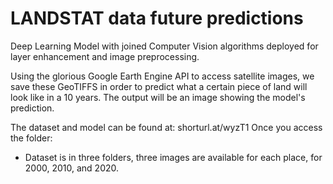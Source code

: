 # LANDSTAT data future predictions
Deep Learning Model with joined Computer Vision algorithms deployed for layer enhancement and image preprocessing.

Using the glorious Google Earth Engine API to access satellite images, we save these GeoTIFFS in order to predict what a certain piece of land will look like in a 10 years. The output will be an image showing the model's prediction.

The dataset and model can be found at: shorturl.at/wyzT1
Once you access the folder:
  - Dataset is in three folders, three images are available for each place, for 2000, 2010, and 2020.
 


